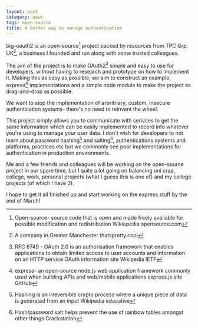 ```yaml
---
layout: post
category: news
tags: open-source
title: A better way to manage authentication
---
```

big-oauth2 is an open-source[^1] project backed by resources from TPC Grp. UK[^2], a business I founded and run along with some trusted colleagues.

The aim of the project is to make OAuth2[^3] simple and easy to use for developers, without having to research and prototype on how to implement it.
Making this as easy as possible, we aim to construct an example, express[^4] implementations and a simple node module to make the project as drag-and-drop as possible.

We want to stop the implementation of arbritriary, custom, insecure authentication systems- there's no need to reinvent the wheel.

This project simply allows you to communicate with serivces to get the same information which can be easily implemented to record into whatever you're using to manage your user data. I don't wish for developers to not learn about password hashing[^5] and salting[^6], authentications systems and platforms, practices etc but we commonly see poor implementations for authentication in production environments.

Me and a few friends and colleagues will be working on the open-source project in our spare time, but I quite a lot going on balancing uni crap, college, work, personal projects (what I guess this is one of) and my college projects (of which I have 3).

I hope to get it all finished up and start working on the express stuff by the end of March!

[^1]: Open-source- source code that is open and made freely available for possible modification and redistribution Wikiepedia opensource.com

[^2]: A company in Greater Manchester thatspretty.cool

[^3]: RFC 6749 - OAuth 2.0 is an authorisation framework that enables applications to obtain limited access to user accounts and information on an HTTP service OAuth information site Wikipedia IETF

[^4]: express- an open-source node.js web application framework commonly used when building APIs and web/mobile applications express.js site GitHub

[^5]: Hashing is an irreversible crypto process where a unique piece of data is generated from an input Wikipedia educative

[^6]: Hash/password salt helps prevent the use of rainbow tables amongst other things Crackstation
